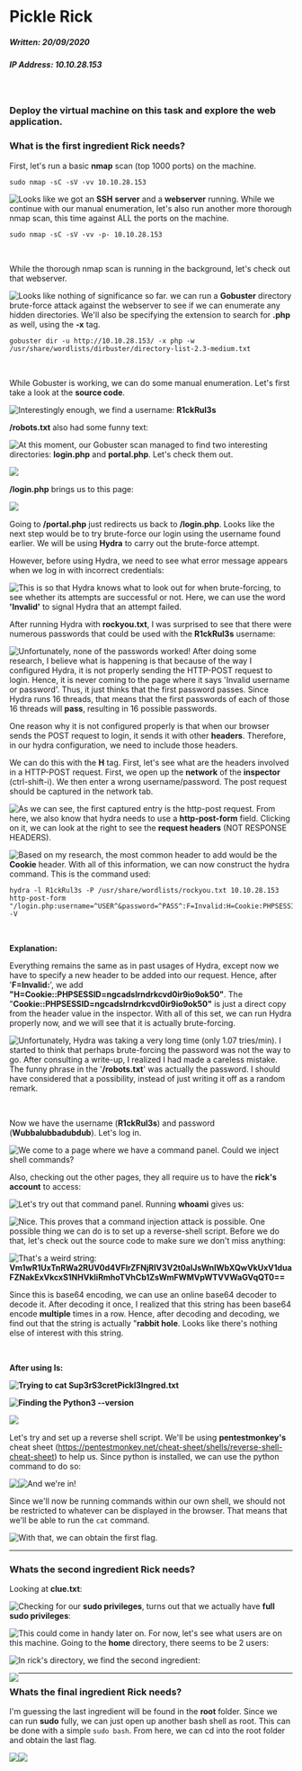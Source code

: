 # Pickle Rick

##### Written: 20/09/2020

##### IP Address: 10.10.28.153

<br>

### Deploy the virtual machine on this task and explore the web application.

### What is the first ingredient Rick needs?

First, let's run a basic **nmap** scan (top 1000 ports) on the machine.

```
sudo nmap -sC -sV -vv 10.10.28.153
```

<img style="float: left;" src="screenshots/screenshot1.png">

Looks like we got an **SSH** **server** and a **webserver** running. While we continue with our manual enumeration, let's also run another more thorough nmap scan, this time against ALL the ports on the machine.

```
sudo nmap -sC -sV -vv -p- 10.10.28.153
```

<br>

While the thorough nmap scan is running in the background, let's check out that webserver.

<img style="float: left;" src="screenshots/screenshot2.png">

Looks like nothing of significance so far. we can run a **Gobuster** directory brute-force attack against the webserver to see if we can enumerate any hidden directories. We'll also be specifying the extension to search for **.php** as well, using the **-x** tag.

```
gobuster dir -u http://10.10.28.153/ -x php -w /usr/share/wordlists/dirbuster/directory-list-2.3-medium.txt
```

<br>

While Gobuster is working, we can do some manual enumeration. Let's first take a look at the **source code**.

<img style="float: left;" src="screenshots/screenshot3.png">

Interestingly enough, we find a username: **R1ckRul3s**

**/robots.txt** also had some funny text:

<img style="float: left;" src="screenshots/screenshot4.png">

At this moment, our Gobuster scan managed to find two interesting directories: **login.php** and **portal.php**. Let's check them out.

<img style="float: left;" src="screenshots/screenshot5.png">

<br>

**/login.php** brings us to this page:

<img style="float: left;" src="screenshots/screenshot6.png">

<br>

Going to **/portal.php** just redirects us back to **/login.php**. Looks like the next step would be to try brute-force our login using the username found earlier. We will be using **Hydra** to carry out the brute-force attempt.

However, before using Hydra, we need to see what error message appears when we log in with incorrect credentials:

<img style="float: left;" src="screenshots/screenshot7.png">

This is so that Hydra knows what to look out for when brute-forcing, to see whether its attempts are successful or not. Here, we can use the word **'Invalid'** to signal Hydra that an attempt failed.

After running Hydra with **rockyou.txt**, I was surprised to see that there were numerous passwords that could be used with the **R1ckRul3s** username:

<img style="float: left;" src="screenshots/screenshot8.png">

Unfortunately, none of the passwords worked! After doing some research, I believe what is happening is that because of the way I configured Hydra, it is not properly sending the HTTP-POST request to login. Hence, it is never coming to the page where it says 'Invalid username or password'. Thus, it just thinks that the first password passes. Since Hydra runs 16 threads, that means that the first passwords of each of those 16 threads will **pass**, resulting in 16 possible passwords.

One reason why it is not configured properly is that when our browser sends the POST request to login, it sends it with other **headers**. Therefore, in our hydra configuration, we need to include those headers.

We can do this with the **H** tag. First, let's see what are the headers involved in a HTTP-POST request. First, we open up the **network** of the **inspector** (ctrl-shift-i). We then enter a wrong username/password. The post request should be captured in the network tab.

<img style="float: left;" src="screenshots/screenshot9.png">

As we can see, the first captured entry is the http-post request. From here, we also know that hydra needs to use a **http-post-form** field. Clicking on it, we can look at the right to see the **request headers** (NOT RESPONSE HEADERS).

<img style="float: left;" src="screenshots/screenshot10.png">

Based on my research, the most common header to add would be the **Cookie** header. With all of this information, we can now construct the hydra command. This is the command used:

```
hydra -l R1ckRul3s -P /usr/share/wordlists/rockyou.txt 10.10.28.153 http-post-form "/login.php:username=^USER^&password=^PASS^:F=Invalid:H=Cookie:PHPSESSID=ngcadslrndrkcvd0ir9io9ok50" -V
```

<br>

**Explanation:**

Everything remains the same as in past usages of Hydra, except now we have to specify a new header to be added into our request. Hence, after '**F=Invalid:**', we add **"H=Cookie::PHPSESSID=ngcadslrndrkcvd0ir9io9ok50"**. The "**Cookie::PHPSESSID=ngcadslrndrkcvd0ir9io9ok50"** is just a direct copy from the header value in the inspector. With all of this set, we can run Hydra properly now, and we will see that it is actually brute-forcing.

<img style="float: left;" src="screenshots/screenshot11.png">

Unfortunately, Hydra was taking a very long time (only 1.07 tries/min). I started to think that perhaps brute-forcing the password was not the way to go. After consulting a write-up, I realized I had made a careless mistake. The funny phrase in the '**/robots.txt**' was actually the password. I should have considered that a possibility, instead of just writing it off as a random remark.

 <br>

Now we have the username (**R1ckRul3s**) and password (**Wubbalubbadubdub**). Let's log in.

<img style="float: left;" src="screenshots/screenshot12.png">

We come to a page where we have a command panel. Could we inject shell commands? 

Also, checking out the other pages, they all require us to have the **rick's account** to access:

<img style="float: left;" src="screenshots/screenshot13.png">

Let's try out that command panel. Running **whoami** gives us:

<img style="float: left;" src="screenshots/screenshot14.png">

Nice. This proves that a command injection attack is possible. One possible thing we can do is to set up a reverse-shell script. Before we do that, let's check out the source code to make sure we don't miss anything:

<img style="float: left;" src="screenshots/screenshot15.png">

That's a weird string: **Vm1wR1UxTnRWa2RUV0d4VFlrZFNjRlV3V2t0alJsWnlWbXQwVkUxV1duaFZNakExVkcxS1NHVkliRmhoTVhCb1ZsWmFWMVpWTVVWaGVqQT0==**

Since this is base64 encoding, we can use an online base64 decoder to decode it. After decoding it once, I realized that this string has been base64 encode **multiple** times in a row. Hence, after decoding and decoding, we find out that the string is actually "**rabbit hole**. Looks like there's nothing else of interest with this string.

<br>

**After using ls:**

<img style="float: left;" src="screenshots/screenshot16.png">

**Trying to cat Sup3rS3cretPickl3Ingred.txt**

<img style="float: left;" src="screenshots/screenshot17.png">

**Finding the Python3 --version**

<img style="float: left;" src="screenshots/screenshot18.png">

<br>

Let's try and set up a reverse shell script. We'll be using **pentestmonkey's** cheat sheet (https://pentestmonkey.net/cheat-sheet/shells/reverse-shell-cheat-sheet) to help us. Since python is installed, we can use the python command to do so:

 <img style="float: left;" src="screenshots/screenshot19.png">









<img style="float: left;" src="screenshots/screenshot20.png">

And we're in!

Since we'll now be running commands within our own shell, we should not be restricted to whatever can be displayed in the browser. That means that we'll be able to run the ```cat``` command.

<img style="float: left;" src="screenshots/screenshot21.png">

With that, we can obtain the first flag.

---

### Whats the second ingredient Rick needs?

Looking at **clue.txt**:

<img style="float: left;" src="screenshots/screenshot22.png">

Checking for our **sudo privileges**, turns out that we actually have **full sudo privileges**:

<img style="float: left;" src="screenshots/screenshot23.png">

This could come in handy later on. For now, let's see what users are on this machine. Going to the **home** directory, there seems to be 2 users:

<img style="float: left;" src="screenshots/screenshot24.png">

In rick's directory, we find the second ingredient:

<img style="float: left;" src="screenshots/screenshot25.png">

---

### Whats the final ingredient Rick needs?

I'm guessing the last ingredient will be found in the **root** folder. Since we can run **sudo** fully, we can just open up another bash shell as root. This can be done with a simple ```sudo bash```. From here, we can cd into the root folder and obtain the last flag.

<img style="float: left;" src="screenshots/screenshot26.png">

<img style="float: left;" src="screenshots/screenshot27.png">

